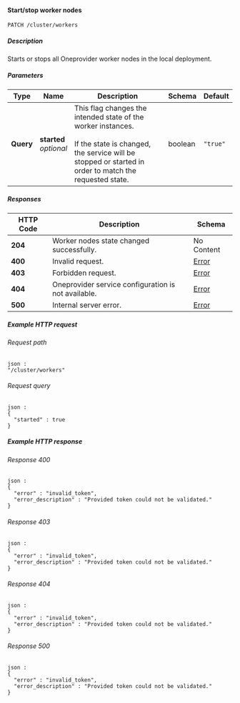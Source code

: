 
<a name="cluster_workers_start_stop"></a>
#### Start/stop worker nodes
```
PATCH /cluster/workers
```


##### Description
Starts or stops all Oneprovider worker nodes in the local deployment.


##### Parameters

|Type|Name|Description|Schema|Default|
|---|---|---|---|---|
|**Query**|**started**  <br>*optional*|This flag changes the intended state of the worker instances. <br><br>If the state is changed, the service will be stopped or started in order to match the requested state.|boolean|`"true"`|


##### Responses

|HTTP Code|Description|Schema|
|---|---|---|
|**204**|Worker nodes state changed successfully.|No Content|
|**400**|Invalid request.|[Error](../definitions/Error.md#error)|
|**403**|Forbidden request.|[Error](../definitions/Error.md#error)|
|**404**|Oneprovider service configuration is not available.|[Error](../definitions/Error.md#error)|
|**500**|Internal server error.|[Error](../definitions/Error.md#error)|


##### Example HTTP request

###### Request path
```
json :
"/cluster/workers"
```


###### Request query
```
json :
{
  "started" : true
}
```


##### Example HTTP response

###### Response 400
```
json :
{
  "error" : "invalid_token",
  "error_description" : "Provided token could not be validated."
}
```


###### Response 403
```
json :
{
  "error" : "invalid_token",
  "error_description" : "Provided token could not be validated."
}
```


###### Response 404
```
json :
{
  "error" : "invalid_token",
  "error_description" : "Provided token could not be validated."
}
```


###### Response 500
```
json :
{
  "error" : "invalid_token",
  "error_description" : "Provided token could not be validated."
}
```



